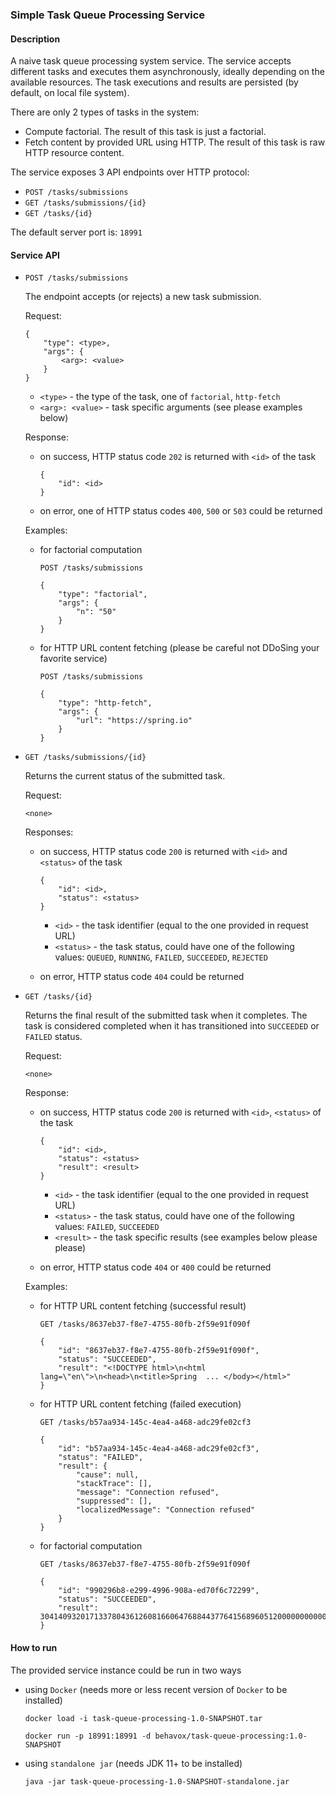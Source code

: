 ### Simple Task Queue Processing Service

#### Description

A naive task queue processing system service. The service accepts different tasks and executes them asynchronously, ideally depending on the available resources. The task executions and results are persisted (by default, on local file system).

There are only 2 types of tasks in the system:
 - Compute factorial. The result of this task is just a factorial.
 - Fetch content by provided URL using HTTP. The result of this task is raw HTTP resource content.

The service exposes 3 API endpoints over HTTP protocol:
   - `POST /tasks/submissions`
   - `GET /tasks/submissions/{id}`
   - `GET /tasks/{id}`

The default server port is: `18991`

#### Service API

- `POST /tasks/submissions`
   
   The endpoint accepts (or rejects) a new task submission.

   Request:

    ```
    {
        "type": <type>,
        "args": {
            <arg>: <value>
        }
    }
    ```

    - `<type>` - the type of the task, one of `factorial`, `http-fetch`
    - `<arg>: <value>` - task specific arguments (see please examples below)

   Response:
    - on success, HTTP status code `202` is returned with `<id>` of the task

        ```
        {
            "id": <id>
        }
        ```
    - on error, one of HTTP status codes `400`, `500` or `503` could be returned

   Examples:

    - for factorial computation

        ```
        POST /tasks/submissions
        
        {
            "type": "factorial",
            "args": {
                "n": "50"
            }
        }
        ```

    - for HTTP URL content fetching (please be careful not DDoSing your favorite service)

        ```
        POST /tasks/submissions

        {
            "type": "http-fetch",
            "args": {
                "url": "https://spring.io"
            }
        }
        ```

- `GET /tasks/submissions/{id}`

   Returns the current status of the submitted task.


   Request: 
    
    ```
    <none>
    ```

   Responses:
    - on success, HTTP status code `200` is returned with `<id>` and `<status>` of the task

        ```
        {
            "id": <id>,
            "status": <status>
        }
        ``` 
   
        - `<id>` - the task identifier (equal to the one provided in request URL)
        - `<status>` - the task status, could have one of the following values: `QUEUED`, `RUNNING`, `FAILED`, `SUCCEEDED`, `REJECTED`
    
    - on error, HTTP status code `404` could be returned


- `GET /tasks/{id}`

   Returns the final result of the submitted task when it completes. The task is considered completed when it has transitioned into `SUCCEEDED` or `FAILED` status.

   Request: 
    
    ```
    <none>
    ```

   Response:

    - on success, HTTP status code `200` is returned with `<id>`, `<status>` of the task

        ```
        {
            "id": <id>,
            "status": <status>
            "result": <result>
        }
        ``` 

        - `<id>` - the task identifier (equal to the one provided in request URL)
        - `<status>` - the task status, could have one of the following values: `FAILED`, `SUCCEEDED`
        - `<result>` - the task specific results (see examples below please please)
    
    - on error, HTTP status code `404` or `400` could be returned

   Examples:

    - for HTTP URL content fetching (successful result)

        ```
        GET /tasks/8637eb37-f8e7-4755-80fb-2f59e91f090f

        {
            "id": "8637eb37-f8e7-4755-80fb-2f59e91f090f",
            "status": "SUCCEEDED",
            "result": "<!DOCTYPE html>\n<html lang=\"en\">\n<head>\n<title>Spring  ... </body></html>"
        }
        ```

    - for HTTP URL content fetching (failed execution)

        ```
        GET /tasks/b57aa934-145c-4ea4-a468-adc29fe02cf3

        {
            "id": "b57aa934-145c-4ea4-a468-adc29fe02cf3",
            "status": "FAILED",
            "result": {
                "cause": null,
                "stackTrace": [],
                "message": "Connection refused",
                "suppressed": [],
                "localizedMessage": "Connection refused"
            }
        }
        ```

    - for factorial computation

        ```
        GET /tasks/8637eb37-f8e7-4755-80fb-2f59e91f090f

        {
            "id": "990296b8-e299-4996-908a-ed70f6c72299",
            "status": "SUCCEEDED",
            "result": 30414093201713378043612608166064768844377641568960512000000000000
        }
        ```

#### How to run

The provided service instance could be run in two ways

- using `Docker` (needs more or less recent version of `Docker` to be installed)

    `docker load -i task-queue-processing-1.0-SNAPSHOT.tar `
    
    `docker run -p 18991:18991 -d behavox/task-queue-processing:1.0-SNAPSHOT`

- using `standalone jar` (needs JDK 11+ to be installed)

    `java -jar task-queue-processing-1.0-SNAPSHOT-standalone.jar`